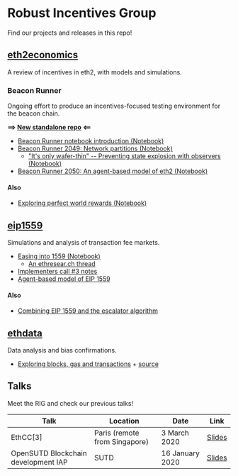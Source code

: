 # Robust Incentives Group

Find our projects and releases in this repo!

## [eth2economics](eth2economics)

A review of incentives in eth2, with models and simulations.

### Beacon Runner

Ongoing effort to produce an incentives-focused testing environment for the beacon chain.

**==> [New standalone repo](https://github.com/barnabemonnot/beaconrunner) <==**

- [Beacon Runner notebook introduction (Notebook)](eth2economics/code/beaconrunner/beacon_runner.ipynb)
- [Beacon Runner 2049: Network partitions (Notebook)](eth2economics/code/beaconrunner2049/beacon_runner_2049.ipynb)
  - ["It's only wafer-thin" -- Preventing state explosion with observers (Notebook)](eth2economics/code/beaconrunner2049/observers/observed-br2049.ipynb)
- [Beacon Runner 2050: An agent-based model of eth2 (Notebook)](eth2economics/code/beaconrunner2050/br2050.ipynb)

#### Also

- [Exploring perfect world rewards (Notebook)](eth2economics/code/minisims/perfect_world.ipynb)

## [eip1559](eip1559)

Simulations and analysis of transaction fee markets.

- [Easing into 1559 (Notebook)](eip1559/eip1559.ipynb)
  - [An ethresear.ch thread](https://ethresear.ch/t/eip-1559-simulations/7280)
- [Implementers call #3 notes](eip1559/notes-call3.md)
- [Agent-based model of EIP 1559](eip1559/abm1559.ipynb)

#### Also

- [Combining EIP 1559 and the escalator algorithm](eip1559/combination.md)

## [ethdata](ethdata)

Data analysis and bias confirmations.

- [Exploring blocks, gas and transactions](https://ethereum.github.io/rig/ethdata/notebooks/explore_data.html) + [source](ethdata/notebooks/explore_data.Rmd)

## Talks

Meet the RIG and check our previous talks!

| Talk | Location | Date | Link |
|---|---|---|---|
| EthCC[3] | Paris (remote from Singapore) | 3 March 2020 | [Slides](assets/pdf/rig-ethcc.pdf) |
| OpenSUTD Blockchain development IAP | SUTD | 16 January 2020 | [Slides](https://docs.google.com/presentation/d/10LR57HTiSs-8pBpNeXKoJ13zOPxzOrLI8Avs3FSDsz0/edit?usp=sharing) |
